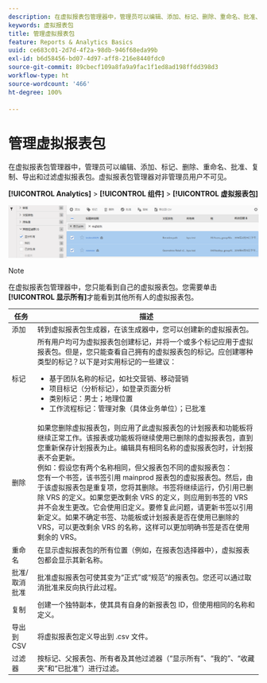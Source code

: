 ```yaml
---
description: 在虚拟报表包管理器中，管理员可以编辑、添加、标记、删除、重命名、批准、复制、导出和过滤虚拟报表包。虚拟报表包管理器对非管理员用户不可见。
keywords: 虚拟报表包
title: 管理虚拟报表包
feature: Reports & Analytics Basics
uuid: ce683c01-2d7d-4f2a-98db-946f68eda99b
exl-id: b6d58456-bd07-4d97-aff8-216e8440fdc0
source-git-commit: 89cbecf109a8fa9a9fac1f1ed8ad198ffdd398d3
workflow-type: ht
source-wordcount: '466'
ht-degree: 100%

---
```


# 管理虚拟报表包

在虚拟报表包管理器中，管理员可以编辑、添加、标记、删除、重命名、批准、复制、导出和过滤虚拟报表包。虚拟报表包管理器对非管理员用户不可见。

**[!UICONTROL Analytics]** > **[!UICONTROL 组件]** > **[!UICONTROL 虚拟报表包]**

![](assets/vrs-manage.png)

>[!NOTE]
>
>在虚拟报表包管理器中，您只能看到自己的虚拟报表包。您需要单击&#x200B;**[!UICONTROL 显示所有]**&#x200B;才能看到其他所有人的虚拟报表包。

| 任务 | 描述 |
| --- | --- |
| 添加 | 转到虚拟报表包生成器，在该生成器中，您可以创建新的虚拟报表包。 |
| 标记 | 所有用户均可为虚拟报表包创建标记，并将一个或多个标记应用于虚拟报表包。但是，您只能查看自己拥有的虚拟报表包的标记。应创建哪种类型的标记？以下是对实用标记的一些建议：<ul><li>基于团队名称的标记，如社交营销、移动营销</li><li>项目标记（分析标记），如登录页面分析</li><li>类别标记：男士；地理位置</li><li>工作流程标记：管理对象（具体业务单位）；已批准</li></ul> |
| 删除 | 如果您删除虚拟报表包，则应用了此虚拟报表包的计划报表和功能板将继续正常工作。该报表或功能板将继续使用已删除的虚拟报表包，直到您重新保存计划报表为止。编辑具有相同名称的虚拟报表包时，计划报表不会更新。<br>例如：假设您有两个名称相同，但父报表包不同的虚拟报表包：<br>您有一个书签，该书签引用 mainprod 报表包的虚拟报表包。然后，由于该虚拟报表包是重复项，您将其删除。书签将继续运行，仍引用已删除 VRS 的定义。如果您更改剩余 VRS 的定义，则应用到书签的 VRS 并不会发生更改。它会使用旧定义。要修复此问题，请更新书签以引用新定义。如果不确定书签、功能板或计划报表是否在使用已删除的 VRS，可以更改剩余 VRS 的名称，这样可以更加明确书签是否在使用剩余的 VRS。 |
| 重命名 | 在显示虚拟报表包的所有位置（例如，在报表包选择器中），虚拟报表包都会显示其新名称。 |
| 批准/取消批准 | 批准虚拟报表包可使其变为“正式”或“规范”的报表包。您还可以通过取消批准来反向执行此过程。 |
| 复制 | 创建一个独特副本，使其具有自身的新报表包 ID，但使用相同的名称和定义。 |
| 导出到 CSV | 将虚拟报表包定义导出到 .csv 文件。 |
| 过滤器 | 按标记、父报表包、所有者及其他过滤器（“显示所有”、“我的”、“收藏夹”和“已批准”）进行过滤。 |
